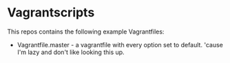 Vagrantscripts
==============

This repos contains the following example Vagrantfiles:
   
 * Vagrantfile.master - a vagrantfile with every option set to default. 'cause I'm lazy and don't like looking this up.





